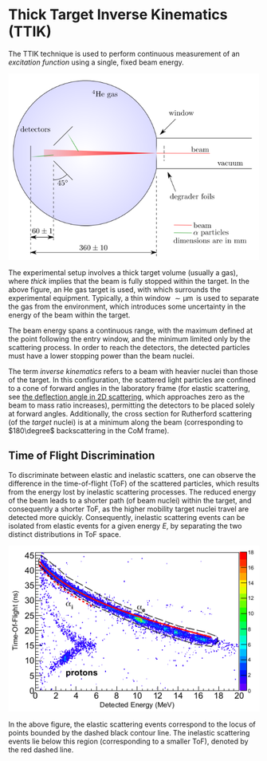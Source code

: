 Thick Target Inverse Kinematics (TTIK)
======================================
The TTIK technique is used to perform continuous measurement of an _excitation function_ using a single, fixed beam energy. 

![Thick Target Inverse Kinematics (TTIK)](images/thick-target-inverse-kinematics.png)

The experimental setup involves a thick target volume (usually a gas), where *thick* implies that the beam is fully stopped within the target. In the above figure, an He gas target is used, with which surrounds the experimental equipment. Typically, a thin window $\sim \operatorname{\mu m}$ is used to separate the gas from the environment, which introduces some uncertainty in the energy of the beam within the target.

The beam energy spans a continuous range, with the maximum defined at the point following the entry window, and the minimum limited only by the scattering process. In order to reach the detectors, the detected particles must have a lower stopping power than the beam nuclei. 

The term *inverse kinematics* refers to a beam with heavier nuclei than those of the target. In this configuration, the scattered light particles are confined to a cone of forward angles in the laboratory frame (for elastic scattering, see [the deflection angle in 2D scattering](../../mechanics/2D-non-relativistic-collisions.md#Deflection-Angle), which approaches zero as the beam to mass ratio increases), permitting the detectors to be placed solely at forward angles. Additionally, the cross section for Rutherford scattering (of the _target_ nuclei) is at a minimum along the beam (corresponding to $180\degree$ backscattering in the CoM frame).

Time of Flight Discrimination
-----------------------------
To discriminate between elastic and inelastic scatters, one can observe the difference in the time-of-flight (ToF) of the scattered particles, which results from the energy lost by inelastic scattering processes. The reduced energy of the beam leads to a shorter path (of beam nuclei) within the target, and consequently a shorter ToF, as the higher mobility target nuclei travel are detected more quickly. Consequently, inelastic scattering events can be isolated from elastic events for a given energy $E$, by separating the two distinct distributions in ToF space.

![Time of Flight discrimination.](images/tof.png)

In the above figure, the elastic scattering events correspond to the locus of points bounded by the dashed black contour line. The inelastic scattering events lie below this region (corresponding to a smaller ToF), denoted by the red dashed line.

[1]: https://iopscience.iop.org/article/10.1088/1742-6596/569/1/012052/meta
 <!-- TODO write this up: -->
[2]: http://farside.ph.utexas.edu/teaching/336k/Newtonhtml/node51.html